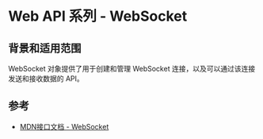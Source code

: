 # Web API 系列 - WebSocket

## 背景和适用范围

WebSocket 对象提供了用于创建和管理 WebSocket 连接，以及可以通过该连接发送和接收数据的 API。


## 参考

- [MDN接口文档 - WebSocket](https://developer.mozilla.org/zh-CN/docs/Web/API/WebSocket)